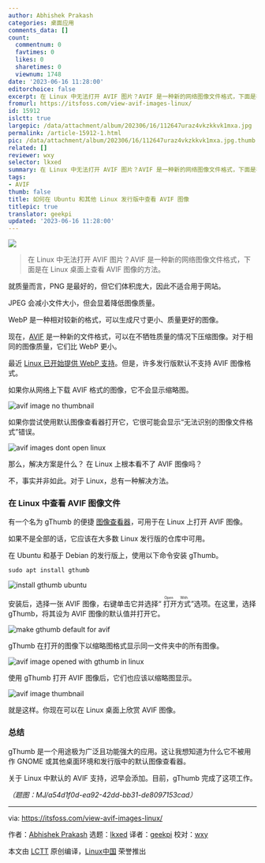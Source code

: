 ```yaml
---
author: Abhishek Prakash
categories: 桌面应用
comments_data: []
count:
  commentnum: 0
  favtimes: 0
  likes: 0
  sharetimes: 0
  viewnum: 1748
date: '2023-06-16 11:28:00'
editorchoice: false
excerpt: 在 Linux 中无法打开 AVIF 图片？AVIF 是一种新的网络图像文件格式，下面是在 Linux 桌面上查看 AVIF 图像的方法。
fromurl: https://itsfoss.com/view-avif-images-linux/
id: 15912
islctt: true
largepic: /data/attachment/album/202306/16/112647uraz4vkzkkvk1mxa.jpg
permalink: /article-15912-1.html
pic: /data/attachment/album/202306/16/112647uraz4vkzkkvk1mxa.jpg.thumb.jpg
related: []
reviewer: wxy
selector: lkxed
summary: 在 Linux 中无法打开 AVIF 图片？AVIF 是一种新的网络图像文件格式，下面是在 Linux 桌面上查看 AVIF 图像的方法。
tags:
- AVIF
thumb: false
title: 如何在 Ubuntu 和其他 Linux 发行版中查看 AVIF 图像
titlepic: true
translator: geekpi
updated: '2023-06-16 11:28:00'
---
```


![](/data/attachment/album/202306/16/112647uraz4vkzkkvk1mxa.jpg)



> 
> 在 Linux 中无法打开 AVIF 图片？AVIF 是一种新的网络图像文件格式，下面是在 Linux 桌面上查看 AVIF 图像的方法。
> 
> 
> 


就质量而言，PNG 是最好的，但它们体积庞大，因此不适合用于网站。


JPEG 会减小文件大小，但会显着降低图像质量。


WebP 是一种相对较新的格式，可以生成尺寸更小、质量更好的图像。


现在，[AVIF](https://aomediacodec.github.io/av1-avif/) 是一种新的文件格式，可以在不牺牲质量的情况下压缩图像。对于相同的图像质量，它们比 WebP 更小。


最近 [Linux 已开始提供 WebP 支持](https://itsfoss.com/webp-ubuntu-linux/)。但是，许多发行版默认不支持 AVIF 图像格式。


如果你从网络上下载 AVIF 格式的图像，它不会显示缩略图。


![avif image no thumbnail](/data/attachment/album/202306/16/112812duz5mhdhwp5ehhuy.png)


如果你尝试使用默认图像查看器打开它，它很可能会显示“无法识别的图像文件格式”错误。


![avif images dont open linux](/data/attachment/album/202306/16/112812whnxamlngtus5zs2.png)


那么，解决方案是什么？ 在 Linux 上根本看不了 AVIF 图像吗？


不，事实并非如此。对于 Linux，总有一种解决方法。


### 在 Linux 中查看 AVIF 图像文件


有一个名为 gThumb 的便捷 [图像查看器](https://itsfoss.com/image-viewers-linux/)，可用于在 Linux 上打开 AVIF 图像。


如果不是全部的话，它应该在大多数 Linux 发行版的仓库中可用。


在 Ubuntu 和基于 Debian 的发行版上，使用以下命令安装 gThumb。



```
sudo apt install gthumb

```

![install gthumb ubuntu](/data/attachment/album/202306/16/112813ixsaz1hq19a89s16.png)


安装后，选择一张 AVIF 图像，右键单击它并选择“<ruby> 打开方式 <rt>  Open With </rt></ruby>”选项。在这里，选择 gThumb，将其设为 AVIF 图像的默认值并打开它。


![make gthumb default for avif](/data/attachment/album/202306/16/112813gryf7rxcll2klxc8.png)


gThumb 在打开的图像下以缩略图格式显示同一文件夹中的所有图像。


![avif image opened with gthumb in linux](/data/attachment/album/202306/16/112843sma9m9y9fwfawtwy.jpg)


使用 gThumb 打开 AVIF 图像后，它们也应该以缩略图显示。


![avif image thumbnail](/data/attachment/album/202306/16/112814i110w171jbu5s1j8.png)


就是这样。你现在可以在 Linux 桌面上欣赏 AVIF 图像。


### 总结


gThumb 是一个用途极为广泛且功能强大的应用。这让我想知道为什么它不被用作 GNOME 或其他桌面环境和发行版中的默认图像查看器。


关于 Linux 中默认的 AVIF 支持，迟早会添加。目前，gThumb 完成了这项工作。


*（题图：MJ/a54d1f0d-ea92-42dd-bb31-de8097153cad）*




---


via: <https://itsfoss.com/view-avif-images-linux/>


作者：[Abhishek Prakash](https://itsfoss.com/) 选题：[lkxed](https://github.com/lkxed) 译者：[geekpi](https://github.com/geekpi) 校对：[wxy](https://github.com/wxy)


本文由 [LCTT](https://github.com/LCTT/TranslateProject) 原创编译，[Linux中国](https://linux.cn/) 荣誉推出
